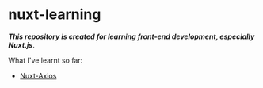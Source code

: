 # nuxt-learning

**_This repository is created for learning front-end development, especially Nuxt.js_**.

What I've learnt so far:
- [Nuxt-Axios](https://github.com/kuntiarso/JS-Nuxt-Learning/tree/master/nuxt-axios)
